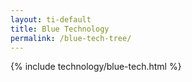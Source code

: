 ```yaml
---
layout: ti-default
title: Blue Technology
permalink: /blue-tech-tree/
---
```


{% include technology/blue-tech.html %} 

